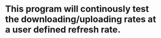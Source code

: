 # This program will continously test the downloading/uploading rates at a user defined refresh rate.
